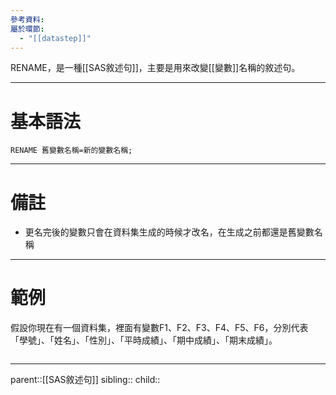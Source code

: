 ```yaml
---
參考資料: 
屬於環節:
  - "[[datastep]]"
---
```

RENAME，是一種[[SAS敘述句]]，主要是用來改變[[變數]]名稱的敘述句。
- - -
# 基本語法
```SAS
RENAME 舊變數名稱=新的變數名稱;
```
- - -
# 備註
- 更名完後的變數只會在資料集生成的時候才改名，在生成之前都還是舊變數名稱 
- - -
# 範例
假設你現在有一個資料集，裡面有變數F1、F2、F3、F4、F5、F6，分別代表
「學號」、「姓名」、「性別」、「平時成績」、「期中成績」、「期末成績」。
```SAS

```
- - -
parent::[[SAS敘述句]]
sibling::
child::